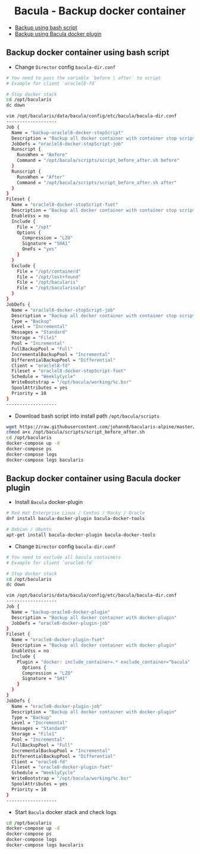 <h1 align="center">Bacula - Backup docker container</h1>

- [Backup using bash script](#backup-docker-container-using-bash-script)
- [Backup using Bacula docker plugin](#backup-docker-container-using-bacula-docker-plugin)

## Backup docker container using bash script

- Change `Director` config `bacula-dir.conf`
```bash
# You need to pass the variable `before | after` to script
# Example for client `oraclel8-fd`

# Stop docker stack
cd /opt/bacularis
dc down

vim /opt/bacularis/data/bacula/config/etc/bacula/bacula-dir.conf
-------------------
Job {
  Name = "backup-oraclel8-docker-stopScript"
  Description = "Backup all docker container with container stop script"
  JobDefs = "oraclel8-docker-stopScript-job"
  Runscript {
    RunsWhen = "Before"
    Command = "/opt/bacula/scripts/script_before_after.sh before"
  }
  Runscript {
    RunsWhen = "After"
    Command = "/opt/bacula/scripts/script_before_after.sh after"
  }
}
Fileset {
  Name = "oraclel8-docker-stopScript-fset"
  Description = "Backup all docker container with container stop script"
  EnableVss = no
  Include {
    File = "/opt"   
    Options {
      Compression = "LZO"
      Signature = "SHA1"
      OneFs = "yes"
    }
  }
  Exclude {
    File = "/opt/containerd"
    File = "/opt/lost+found"
    File = "/opt/bacularis"
    File = "/opt/bacularisalp"	
  }
}
JobDefs {
  Name = "oraclel8-docker-stopScript-job"
  Description = "Backup all docker container with container stop script"
  Type = "Backup"
  Level = "Incremental"
  Messages = "Standard"
  Storage = "File1"
  Pool = "Incremental"
  FullBackupPool = "Full"
  IncrementalBackupPool = "Incremental"
  DifferentialBackupPool = "Differential"
  Client = "oraclel8-fd"
  Fileset = "oraclel8-docker-stopScript-fset"
  Schedule = "WeeklyCycle"
  WriteBootstrap = "/opt/bacula/working/%c.bsr"
  SpoolAttributes = yes
  Priority = 10
}
-------------------
```

- Download bash script into install path `/opt/bacula/scripts`
```bash
wget https://raw.githubusercontent.com/johann8/bacularis-alpine/master/container_backup_before_after.sh -O /opt/bacula/scripts/script_before_after.sh
chmod a+x /opt/bacula/scripts/script_before_after.sh
cd /opt/bacularis
docker-compose up -d
docker-compose ps
docker-compose logs
docker-compose logs bacularis
```

## Backup docker container using Bacula docker plugin

- Install `Bacula` docker-plugin
```bash
# Red Hat Enterprise Linux / Centos / Rocky / Oracle
dnf install bacula-docker-plugin bacula-docker-tools

# Debian / Ubuntu
apt-get install bacula-docker-plugin bacula-docker-tools
```

- Change `Director` config `bacula-dir.conf`
```bash
# You need to exclude all bacula containers
# Example for client `oracle8-fd`

# Stop docker stack
cd /opt/bacularis
dc down

vim /opt/bacularis/data/bacula/config/etc/bacula/bacula-dir.conf
-------------------
Job {
  Name = "backup-oracle8-docker-plugin"
  Description = "Backup all docker container with docker-plugin"
  JobDefs = "oracle8-docker-plugin-job"
}
Fileset {
  Name = "oracle8-docker-plugin-fset"
  Description = "Backup all docker container with docker-plugin"
  EnableVss = no
  Include {
    Plugin = "docker: include_container=.* exclude_container=^bacula"
      Options {
      Compression = "LZO"
      Signature = "SH1"
    }
  }
}
JobDefs {
  Name = "oracle8-docker-plugin-job"
  Description = "Backup all docker container with docker-plugin"
  Type = "Backup"
  Level = "Incremental"
  Messages = "Standard"
  Storage = "File1"
  Pool = "Incremental"
  FullBackupPool = "Full"
  IncrementalBackupPool = "Incremental"
  DifferentialBackupPool = "Differential"
  Client = "oracle8-fd"
  Fileset = "oracle8-docker-plugin-fset"
  Schedule = "WeeklyCycle"
  WriteBootstrap = "/opt/bacula/working/%c.bsr"
  SpoolAttributes = yes
  Priority = 10
}
-------------------
```
- Start `Bacula` docker stack and check logs
```bash
cd /opt/bacularis
docker-compose up -d
docker-compose ps
docker-compose logs
docker-compose logs bacularis
```

